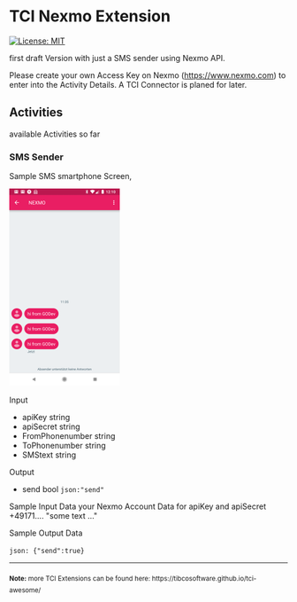 # TCI Nexmo Extension
[![License: MIT](https://img.shields.io/badge/License-MIT-yellow.svg)](https://opensource.org/licenses/MIT)

first draft Version with just a SMS sender using Nexmo API.

Please create your own Access Key on Nexmo (https://www.nexmo.com) to enter into the Activity Details.
A TCI Connector is planed for later. 

## Activities
available Activities so far
### SMS Sender
Sample SMS smartphone Screen,

![Nexmo SMS image](../../screenshots/nexmo-SMS.png?raw=true "TCI WI Nexmo SMS Screenshot")

Input
- apiKey                string
- apiSecret             string
- FromPhonenumber       string
- ToPhonenumber         string
- SMStext               string

Output
- send               bool   `json:"send"`
  
Sample Input Data
your Nexmo Account Data for apiKey and apiSecret
+49171.... 
"some text ..."

Sample Output Data

``json:
{"send":true}
``

<hr>
<sub><b>Note:</b> more TCI Extensions can be found here: https://tibcosoftware.github.io/tci-awesome/ </sub>
